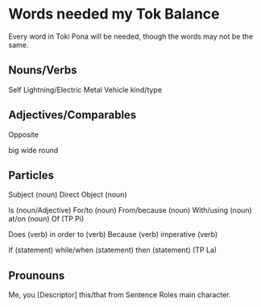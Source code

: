 Words needed my Tok Balance
================

Every word in Toki Pona will be needed, though the words may not be the same.

Nouns/Verbs
----
Self
Lightning/Electric
Metal
Vehicle
kind/type

Adjectives/Comparables
---------
Opposite 

big
wide
round



Particles
----------
Subject (noun)
Direct Object (noun)

Is (noun/Adjective)
For/to (noun)
From/because (noun)
With/using (noun)
at/on (noun)
Of  (TP Pi)

Does (verb)
in order to (verb)
Because (verb)
imperative (verb)

If (statement)
while/when (statement)
then (statement) (TP La)

Prounouns
--------
Me, you
[Descriptor] this/that
from Sentence Roles
main character.








